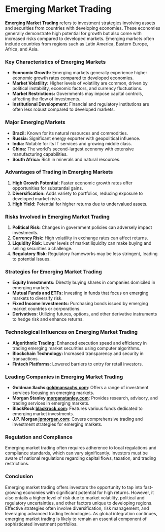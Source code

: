 # Emerging Market Trading

**Emerging Market Trading** refers to investment strategies involving assets and securities from countries with developing economies. These economies generally demonstrate high potential for growth but also come with increased risks compared to developed markets. Emerging markets often include countries from regions such as Latin America, Eastern Europe, Africa, and Asia.

### Key Characteristics of Emerging Markets

- **Economic Growth:** Emerging markets generally experience higher economic growth rates compared to developed economies.
- **Market Volatility:** Higher levels of volatility are common, driven by political instability, economic factors, and currency fluctuations.
- **Market Restrictions:** Governments may impose capital controls, affecting the flow of investments.
- **Institutional Development:** Financial and regulatory institutions are often less robust compared to developed markets.

### Major Emerging Markets

- **Brazil:** Known for its natural resources and commodities.
- **Russia:** Significant energy exporter with geopolitical influence.
- **India:** Notable for its IT services and growing middle class.
- **China:** The world's second-largest economy with extensive manufacturing capabilities.
- **South Africa:** Rich in minerals and natural resources.

### Advantages of Trading in Emerging Markets

1. **High Growth Potential:** Faster economic growth rates offer opportunities for substantial gains.
2. **Diversification:** Adds variety to portfolios, reducing exposure to developed market risks.
3. **High Yield:** Potential for higher returns due to undervalued assets.

### Risks Involved in Emerging Market Trading

1. **Political Risk:** Changes in government policies can adversely impact investments.
2. **Currency Risk:** High volatility in exchange rates can affect returns.
3. **Liquidity Risk:** Lower levels of market liquidity can make buying and selling securities a challenge.
4. **Regulatory Risk:** Regulatory frameworks may be less stringent, leading to potential issues.

### Strategies for Emerging Market Trading

- **Equity Investments:** Directly buying shares in companies domiciled in emerging markets.
- **Mutual Funds and ETFs:** Investing in funds that focus on emerging markets to diversify risk.
- **Fixed Income Investments:** Purchasing bonds issued by emerging market countries or corporations.
- **Derivatives:** Utilizing futures, options, and other derivative instruments to hedge risk and enhance returns.

### Technological Influences on Emerging Market Trading

- **Algorithmic Trading:** Enhanced execution speed and efficiency in trading emerging market securities using computer algorithms.
- **Blockchain Technology:** Increased transparency and security in transactions.
- **Fintech Platforms:** Lowered barriers to entry for retail investors.

### Leading Companies in Emerging Market Trading

- **Goldman Sachs [goldmansachs.com](https://www.goldmansachs.com/)**: Offers a range of investment services focusing on emerging markets.
- **Morgan Stanley [morganstanley.com](https://www.morganstanley.com/)**: Provides research, advisory, and trading services in emerging markets.
- **BlackRock [blackrock.com](https://www.blackrock.com/)**: Features various funds dedicated to emerging market investments.
- **J.P. Morgan [jpmorgan.com](https://www.jpmorgan.com/)**: Covers comprehensive trading and investment strategies for emerging markets.

### Regulation and Compliance

Emerging market trading often requires adherence to local regulations and compliance standards, which can vary significantly. Investors must be aware of national regulations regarding capital flows, taxation, and trading restrictions.

### Conclusion

Emerging market trading offers investors the opportunity to tap into fast-growing economies with significant potential for high returns. However, it also entails a higher level of risk due to market volatility, political and regulatory uncertainties, and other factors unique to developing regions. Effective strategies often involve diversification, risk management, and leveraging advanced trading technologies. As global integration continues, emerging market trading is likely to remain an essential component of sophisticated investment portfolios.